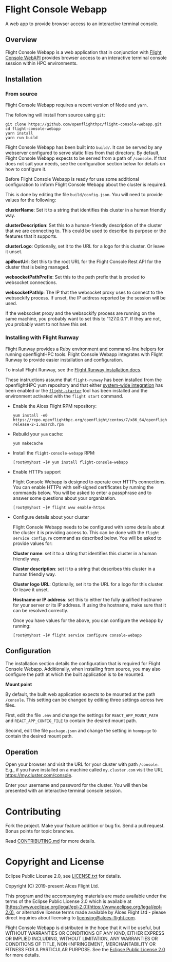 # Flight Console Webapp

A web app to provide browser access to an interactive terminal console.

## Overview

Flight Console Webapp is a web application that in conjunction with [Flight
Console WebAPI](https://github.com/openflighthpc/flight-console-webapi)
provides browser access to an interactive terminal console session within HPC
environments.

## Installation

### From source

Flight Console Webapp requires a recent version of Node and `yarn`.

The following will install from source using `git`:

```
git clone https://github.com/openflighthpc/flight-console-webapp.git
cd flight-console-webapp
yarn install
yarn run build
```

Flight Console Webapp has been built into `build/`.  It can be served by any
webserver configured to serve static files from that directory.  By default,
Flight Console Webapp expects to be served from a path of `/console`.  If that
does not suit your needs, see the configuration section below for details on
how to configure it.

Before Flight Console Webapp is ready for use some additional configuration to
inform Flight Console Webapp about the cluster is required.

This is done by editing the file `build/config.json`.  You will need to
provide values for the following:

**clusterName**: Set it to a string that identifies this cluster in a human
friendly way.

**clusterDescription**: Set this to a human-friendly description of the
cluster that we are connecting to.  This could be used to describe its purpose
or the features that it supports.

**clusterLogo**: Optionally, set it to the URL for a logo for this cluster.
Or leave it unset.

**apiRootUrl**: Set this to the root URL for the Flight Console Rest API for
the cluster that is being managed.

**websocketPathPrefix**: Set this to the path prefix that is proxied to
websocket connections.

**websocketPathIp**: The IP that the websocket proxy uses to connect to the
websockify process.  If unset, the IP address reported by the session will be
used.

If the websocket proxy and the websockify process are running on the same
machine, you probably want to set this to "127.0.0.1".  If they are not,
you probably want to not have this set.

### Installing with Flight Runway

Flight Runway provides a Ruby environment and command-line helpers for
running openflightHPC tools.  Flight Console Webapp integrates with Flight
Runway to provide easier installation and configuration.

To install Flight Runway, see the [Flight Runway installation
docs](https://github.com/openflighthpc/flight-runway#installation).

These instructions assume that `flight-runway` has been installed from
the openflightHPC yum repository and that either [system-wide
integration](https://github.com/openflighthpc/flight-runway#system-wide-integration)
has been enabled or the
[`flight-starter`](https://github.com/openflighthpc/flight-starter) tool has
been installed and the environment activated with the `flight start` command.

 * Enable the Alces Flight RPM repository:

    ```
    yum install -e0 https://repo.openflighthpc.org/openflight/centos/7/x86_64/openflighthpc-release-2-1.noarch.rpm
    ```

 * Rebuild your `yum` cache:

    ```
    yum makecache
    ```
    
 * Install the `flight-console-webapp` RPM:

    ```
    [root@myhost ~]# yum install flight-console-webapp
    ```

 * Enable HTTPs support

    Flight Console Webapp is designed to operate over HTTPs connections.  You
    can enable HTTPs with self-signed certificates by running the commands
    below.  You will be asked to enter a passphrase and to answer some
    questions about your organization.

    ```
    [root@myhost ~]# flight www enable-https
    ```

 * Configure details about your cluster

    Flight Console Webapp needs to be configured with some details about the
    cluster it is providing access to.  This can be done with the `flight
    service configure` command as described below.  You will be asked to
    provide values for:

    **Cluster name**: set it to a string that identifies this cluster in a
    human friendly way.

    **Cluster description**: set it to a string that describes this cluster in
    a human friendly way.

    **Cluster logo URL**: Optionally, set it to the URL for a logo for this
    cluster.  Or leave it unset.

    **Hostname or IP address**: set this to either the fully qualified
    hostname for your server or its IP address.  If using the hostname, make
    sure that it can be resolved correctly.

    Once you have values for the above, you can configure the webapp by running:

    ```
    [root@myhost ~]# flight service configure console-webapp
    ```


## Configuration

The installation section details the configuration that is required for Flight
Console Webapp.  Additionally, when installing from source, you may also
configure the path at which the built application is to be mounted.

**Mount point**

By default, the built web application expects to be mounted at the path
`/console`.  This setting can be changed by editing three settings across two
files.

First, edit the file `.env` and change the settings for `REACT_APP_MOUNT_PATH`
and `REACT_APP_CONFIG_FILE` to contain the desired mount path.

Second, edit the file `package.json` and change the setting in `homepage` to
contain the desired mount path.

## Operation

Open your browser and visit the URL for your cluster with path `/console`.
E.g., if you have installed on a machine called `my.cluster.com` visit the URL
https://my.cluster.com/console.

Enter your username and password for the cluster.  You will then be presented
with an interactive terminal console session.


# Contributing

Fork the project. Make your feature addition or bug fix. Send a pull
request. Bonus points for topic branches.

Read [CONTRIBUTING.md](CONTRIBUTING.md) for more details.

# Copyright and License

Eclipse Public License 2.0, see [LICENSE.txt](LICENSE.txt) for details.

Copyright (C) 2019-present Alces Flight Ltd.

This program and the accompanying materials are made available under
the terms of the Eclipse Public License 2.0 which is available at
[https://www.eclipse.org/legal/epl-2.0](https://www.eclipse.org/legal/epl-2.0),
or alternative license terms made available by Alces Flight Ltd -
please direct inquiries about licensing to
[licensing@alces-flight.com](mailto:licensing@alces-flight.com).

Flight Console Webapp is distributed in the hope that it will be
useful, but WITHOUT WARRANTIES OR CONDITIONS OF ANY KIND, EITHER
EXPRESS OR IMPLIED INCLUDING, WITHOUT LIMITATION, ANY WARRANTIES OR
CONDITIONS OF TITLE, NON-INFRINGEMENT, MERCHANTABILITY OR FITNESS FOR
A PARTICULAR PURPOSE. See the [Eclipse Public License 2.0](https://opensource.org/licenses/EPL-2.0) for more
details.

